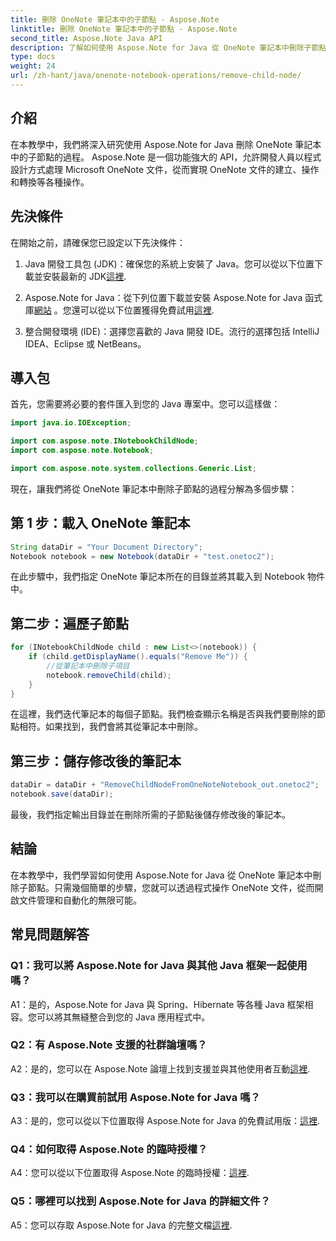 ```yaml
---
title: 刪除 OneNote 筆記本中的子節點 - Aspose.Note
linktitle: 刪除 OneNote 筆記本中的子節點 - Aspose.Note
second_title: Aspose.Note Java API
description: 了解如何使用 Aspose.Note for Java 從 OneNote 筆記本中刪除子節點。請按照我們的逐步指南進行無縫文件操作。
type: docs
weight: 24
url: /zh-hant/java/onenote-notebook-operations/remove-child-node/
---
```

## 介紹

在本教學中，我們將深入研究使用 Aspose.Note for Java 刪除 OneNote 筆記本中的子節點的過程。 Aspose.Note 是一個功能強大的 API，允許開發人員以程式設計方式處理 Microsoft OneNote 文件，從而實現 OneNote 文件的建立、操作和轉換等各種操作。

## 先決條件

在開始之前，請確保您已設定以下先決條件：

1.  Java 開發工具包 (JDK)：確保您的系統上安裝了 Java。您可以從以下位置下載並安裝最新的 JDK[這裡](https://www.oracle.com/java/technologies/javase-jdk15-downloads.html).

2. Aspose.Note for Java：從下列位置下載並安裝 Aspose.Note for Java 函式庫[網站](https://purchase.aspose.com/buy) 。您還可以從以下位置獲得免費試用[這裡](https://releases.aspose.com/).

3. 整合開發環境 (IDE)：選擇您喜歡的 Java 開發 IDE。流行的選擇包括 IntelliJ IDEA、Eclipse 或 NetBeans。

## 導入包

首先，您需要將必要的套件匯入到您的 Java 專案中。您可以這樣做：

```java
import java.io.IOException;

import com.aspose.note.INotebookChildNode;
import com.aspose.note.Notebook;

import com.aspose.note.system.collections.Generic.List;
```

現在，讓我們將從 OneNote 筆記本中刪除子節點的過程分解為多個步驟：

## 第 1 步：載入 OneNote 筆記本

```java
String dataDir = "Your Document Directory";
Notebook notebook = new Notebook(dataDir + "test.onetoc2");
```

在此步驟中，我們指定 OneNote 筆記本所在的目錄並將其載入到 Notebook 物件中。

## 第二步：遍歷子節點

```java
for (INotebookChildNode child : new List<>(notebook)) {
    if (child.getDisplayName().equals("Remove Me")) {
        //從筆記本中刪除子項目
        notebook.removeChild(child);
    }
}
```

在這裡，我們迭代筆記本的每個子節點。我們檢查顯示名稱是否與我們要刪除的節點相符。如果找到，我們會將其從筆記本中刪除。

## 第三步：儲存修改後的筆記本

```java
dataDir = dataDir + "RemoveChildNodeFromOneNoteNotebook_out.onetoc2";
notebook.save(dataDir);
```

最後，我們指定輸出目錄並在刪除所需的子節點後儲存修改後的筆記本。

## 結論

在本教學中，我們學習如何使用 Aspose.Note for Java 從 OneNote 筆記本中刪除子節點。只需幾個簡單的步驟，您就可以透過程式操作 OneNote 文件，從而開啟文件管理和自動化的無限可能。

## 常見問題解答

### Q1：我可以將 Aspose.Note for Java 與其他 Java 框架一起使用嗎？

A1：是的，Aspose.Note for Java 與 Spring、Hibernate 等各種 Java 框架相容。您可以將其無縫整合到您的 Java 應用程式中。

### Q2：有 Aspose.Note 支援的社群論壇嗎？

A2：是的，您可以在 Aspose.Note 論壇上找到支援並與其他使用者互動[這裡](https://forum.aspose.com/c/note/28).

### Q3：我可以在購買前試用 Aspose.Note for Java 嗎？

 A3：是的，您可以從以下位置取得 Aspose.Note for Java 的免費試用版：[這裡](https://releases.aspose.com/).

### Q4：如何取得 Aspose.Note 的臨時授權？

 A4：您可以從以下位置取得 Aspose.Note 的臨時授權：[這裡](https://purchase.aspose.com/temporary-license/).

### Q5：哪裡可以找到 Aspose.Note for Java 的詳細文件？

 A5：您可以存取 Aspose.Note for Java 的完整文檔[這裡](https://reference.aspose.com/note/java/).